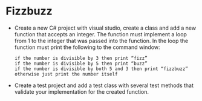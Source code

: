 # Fizzbuzz

- Create a new C# project with visual studio, create a class and add a new function that accepts an integer. The function must implement a loop from 1 to the integer that was passed into the function. In the loop the function must print the following to the command window:
  ```
  if the number is divisible by 3 then print “fizz”
  if the number is divisible by 5 then print “buzz”
  if the number is divisible by both 5 and 3 then print “fizzbuzz”
  otherwise just print the number itself
  ```
- Create a test project and add a test class with several test methods that validate your implementation for the created function.
